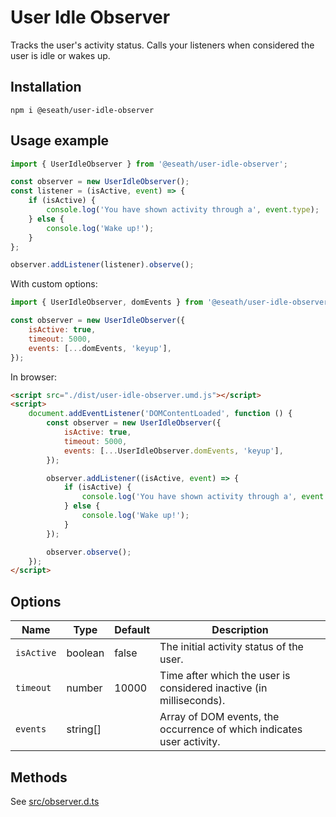 # User Idle Observer

Tracks the user's activity status. Calls your listeners when considered the user is idle or wakes up.

## Installation

```shell
npm i @eseath/user-idle-observer
```

## Usage example

```js
import { UserIdleObserver } from '@eseath/user-idle-observer';

const observer = new UserIdleObserver();
const listener = (isActive, event) => {
    if (isActive) {
        console.log('You have shown activity through a', event.type);
    } else {
        console.log('Wake up!');
    }
};

observer.addListener(listener).observe();
```

With custom options:

```js
import { UserIdleObserver, domEvents } from '@eseath/user-idle-observer';

const observer = new UserIdleObserver({
    isActive: true,
    timeout: 5000,
    events: [...domEvents, 'keyup'],
});
```

In browser:

```html
<script src="./dist/user-idle-observer.umd.js"></script>
<script>
    document.addEventListener('DOMContentLoaded', function () {
        const observer = new UserIdleObserver({
            isActive: true,
            timeout: 5000,
            events: [...UserIdleObserver.domEvents, 'keyup'],
        });

        observer.addListener((isActive, event) => {
            if (isActive) {
                console.log('You have shown activity through a', event.type);
            } else {
                console.log('Wake up!');
            }
        });

        observer.observe();
    });
</script>
```

## Options

| Name       | Type     | Default | Description |
|------------|----------|---------|-------------|
| `isActive` | boolean  | false   | The initial activity status of the user. |
| `timeout`  | number   | 10000   | Time after which the user is considered inactive (in milliseconds). |
| `events`   | string[] |         | Array of DOM events, the occurrence of which indicates user activity. |

## Methods

See [src/observer.d.ts](https://github.com/Eseath/user-idle-observer/blob/main/src/observer.d.ts)
